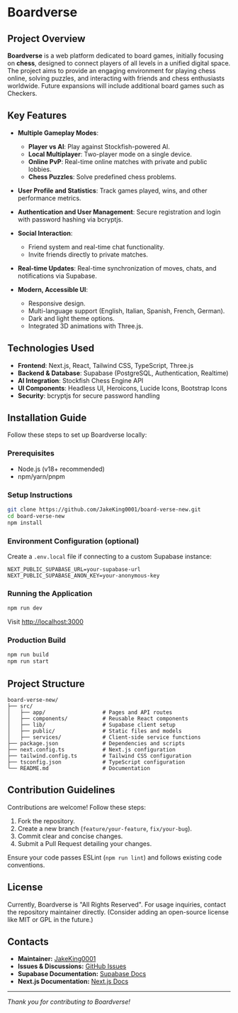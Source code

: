 # Boardverse

## Project Overview

**Boardverse** is a web platform dedicated to board games, initially focusing on **chess**, designed to connect players of all levels in a unified digital space. The project aims to provide an engaging environment for playing chess online, solving puzzles, and interacting with friends and chess enthusiasts worldwide. Future expansions will include additional board games such as Checkers.

## Key Features

* **Multiple Gameplay Modes**:

  * **Player vs AI**: Play against Stockfish-powered AI.
  * **Local Multiplayer**: Two-player mode on a single device.
  * **Online PvP**: Real-time online matches with private and public lobbies.
  * **Chess Puzzles**: Solve predefined chess problems.

* **User Profile and Statistics**: Track games played, wins, and other performance metrics.

* **Authentication and User Management**: Secure registration and login with password hashing via bcryptjs.

* **Social Interaction**:

  * Friend system and real-time chat functionality.
  * Invite friends directly to private matches.

* **Real-time Updates**: Real-time synchronization of moves, chats, and notifications via Supabase.

* **Modern, Accessible UI**:

  * Responsive design.
  * Multi-language support (English, Italian, Spanish, French, German).
  * Dark and light theme options.
  * Integrated 3D animations with Three.js.

## Technologies Used

* **Frontend**: Next.js, React, Tailwind CSS, TypeScript, Three.js
* **Backend & Database**: Supabase (PostgreSQL, Authentication, Realtime)
* **AI Integration**: Stockfish Chess Engine API
* **UI Components**: Headless UI, Heroicons, Lucide Icons, Bootstrap Icons
* **Security**: bcryptjs for secure password handling

## Installation Guide

Follow these steps to set up Boardverse locally:

### Prerequisites

* Node.js (v18+ recommended)
* npm/yarn/pnpm

### Setup Instructions

```bash
git clone https://github.com/JakeKing0001/board-verse-new.git
cd board-verse-new
npm install
```

### Environment Configuration (optional)

Create a `.env.local` file if connecting to a custom Supabase instance:

```env
NEXT_PUBLIC_SUPABASE_URL=your-supabase-url
NEXT_PUBLIC_SUPABASE_ANON_KEY=your-anonymous-key
```

### Running the Application

```bash
npm run dev
```

Visit [http://localhost:3000](http://localhost:3000)

### Production Build

```bash
npm run build
npm run start
```

## Project Structure

```
board-verse-new/
├── src/
│   ├── app/                  # Pages and API routes
│   ├── components/           # Reusable React components
│   ├── lib/                  # Supabase client setup
│   ├── public/               # Static files and models
│   ├── services/             # Client-side service functions
├── package.json              # Dependencies and scripts
├── next.config.ts            # Next.js configuration
├── tailwind.config.ts        # Tailwind CSS configuration
├── tsconfig.json             # TypeScript configuration
└── README.md                 # Documentation
```

## Contribution Guidelines

Contributions are welcome! Follow these steps:

1. Fork the repository.
2. Create a new branch (`feature/your-feature`, `fix/your-bug`).
3. Commit clear and concise changes.
4. Submit a Pull Request detailing your changes.

Ensure your code passes ESLint (`npm run lint`) and follows existing code conventions.

## License

Currently, Boardverse is "All Rights Reserved". For usage inquiries, contact the repository maintainer directly. (Consider adding an open-source license like MIT or GPL in the future.)

## Contacts

* **Maintainer:** [JakeKing0001](https://github.com/JakeKing0001)
* **Issues & Discussions:** [GitHub Issues](https://github.com/JakeKing0001/board-verse-new/issues)
* **Supabase Documentation:** [Supabase Docs](https://supabase.com/docs)
* **Next.js Documentation:** [Next.js Docs](https://nextjs.org/docs)

---

*Thank you for contributing to Boardverse!*
